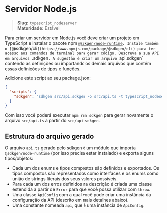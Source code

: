 # Servidor Node.js

> **Slug:** `typescript_nodeserver` <br/> **Maturidade:** Estável

Para criar um servidor em Node.js você deve criar um projeto em TypeScript e instalar o pacote npm [`@sdkgen/node-runtime`](https://www.npmjs.com/package/@sdkgen/node-runtime)`. Instale também o [`@sdkgen/cli`](https://www.npmjs.com/package/@sdkgen/cli) para ter acesso aos comandos de terminal para gerar código. Descreva a sua API em arquivos `.sdkgen`. A sugestão é criar um arquivo `api.sdkgen` contendo as definições ou importando os demais arquivos que contém essas definições de tipos e funções.

Adicione este script ao seu package.json:

```json
{
  "scripts": {
    "sdkgen": "sdkgen src/api.sdkgen -o src/api.ts -t typescript_nodeserver"
  }
}
```

Com isso você poderá executar `npm run sdkgen` para gerar novamente o arquivo `src/api.ts` a partir do `src/api.sdkgen`.

## Estrutura do arquivo gerado

O arquivo `api.ts` gerado pelo sdkgen é um módulo que importa `@sdkgen/node-runtime` (por isso precisa estar instalado) e exporta alguns tipos/objetos:

- Cada um dos enums e tipos compostos são definidos e exportados. Os tipos compostos são representados como interfaces e os enums como união de strings literais dos seus valores possíveis.
- Para cada um dos erros definidos na descrição é criada uma classe estendida a partir de `Error` para que você possa utilizar com `throw`.
- Uma classe `ApiConfig` com a qual você pode criar uma instância da configuração da API (descrito em mais detalhes abaixo).
- Uma constante nomeada `api`, que é uma instância de `ApiConfig`.
